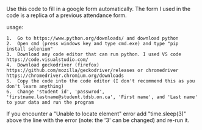 Use this code to fill in a google form automatically.
The form I used in the code is a replica of a previous attendance form.

usage:
    
    1.  Go to https://www.python.org/downloads/ and download python 
    2.  Open cmd (press windows key and type cmd.exe) and type "pip install selenium" 
    3.  Download any code editor that can run python. I used VS code https://code.visualstudio.com/ 
    4.  Download geckodriver (firefox) https://github.com/mozilla/geckodriver/releases or chromedriver https://chromedriver.chromium.org/downloads 
    5.  Copy the code into the code editor (I don't recommend this as you don't learn anything)
    6.  Change 'student id', 'passwrod', 'firstname.lastname@student.tdsb.on.ca', 'First name', and 'Last name' to your data and run the program
   
If you encounter a "Unable to locate element" error add "time.sleep(3)" above the line with the error (note: the '3' can be changed) and re-run it.

